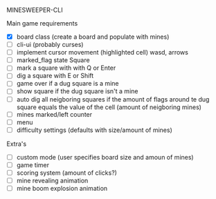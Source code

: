 MINESWEEPER-CLI  

Main game requirements
 - [x] board class (create a board and populate with mines)
 - [ ] cli-ui (probably curses)  
 - [ ] implement cursor movement (highlighted cell) wasd, arrows
 - [ ] marked_flag state Square
 - [ ] mark a square with with Q or Enter
 - [ ] dig a square with E or Shift
 - [ ] game over if a dug square is a mine
 - [ ] show square if the dug square isn't a mine
 - [ ] auto dig all neigboring squares if the amount of flags around te dug square equals the value of the cell (amount of neigboring mines)
 - [ ] mines marked/left counter
 - [ ] menu
 - [ ] difficulty settings (defaults with size/amount of mines)

Extra's
 - [ ] custom mode (user specifies board size and amoun of mines)
 - [ ] game timer
 - [ ] scoring system (amount of clicks?)
 - [ ] mine revealing animation
 - [ ] mine boom explosion animation